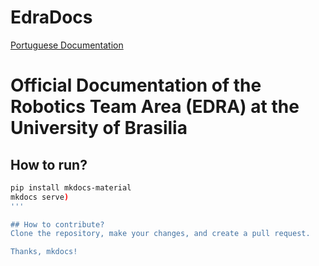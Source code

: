 # EdraDocs

[Portuguese Documentation](./Pt/ReadmePT.md)

# Official Documentation of the Robotics Team Area (EDRA) at the University of Brasilia

## How to run?
```bash
pip install mkdocs-material
mkdocs serve)
'''

## How to contribute?
Clone the repository, make your changes, and create a pull request.

Thanks, mkdocs!

